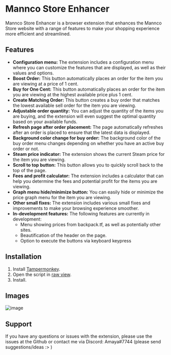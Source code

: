 # Mannco Store Enhancer

Mannco Store Enhancer is a browser extension that enhances the Mannco Store website with a range of features to make your shopping experience more efficient and streamlined.

## Features

- **Configuration menu:** The extension includes a configuration menu where you can customize the features that are displayed, as well as their values and options.
- **Boost Order:** This button automatically places an order for the item you are viewing at a price of 1 cent.
- **Buy for One Cent:** This button automatically places an order for the item you are viewing at the highest available price plus 1 cent.
- **Create Matching Order:** This button creates a buy order that matches the lowest available sell order for the item you are viewing.
- **Adjustable order quantity:** You can adjust the quantity of the items you are buying, and the extension will even suggest the optimal quantity based on your available funds.
- **Refresh page after order placement:** The page automatically refreshes after an order is placed to ensure that the latest data is displayed.
- **Background color change for buy order:** The background color of the buy order menu changes depending on whether you have an active buy order or not.
- **Steam price indicator:** The extension shows the current Steam price for the item you are viewing.
- **Scroll to top button:** This button allows you to quickly scroll back to the top of the page.
- **Fees and profit calculator:** The extension includes a calculator that can help you determine the fees and potential profit for the items you are viewing.
- **Graph menu hide/minimize button:** You can easily hide or minimize the price graph menu for the item you are viewing.
- **Other small fixes:** The extension includes various small fixes and improvements to make your browsing experience smoother.
- **In-development features:** The following features are currently in development:
   - Menu showing prices from backpack.tf, as well as potentially other sites.
   - Beautification of the header on the page.
   - Option to execute the buttons via keyboard keypress

## Installation

1. Install [Tampermonkey](https://www.tampermonkey.net/).
2. Open the script in [raw view](https://github.com/LucasHenriqueDiniz/Mannco.Store-Item_Page_Enhancer/raw/main/Mannco.Store-Item_Page_Enhancer.user.js).
3. Install.

## Images
![image](https://user-images.githubusercontent.com/63087780/226518455-d0106a00-3209-4b24-9d64-f146d5eebebb.png)


## Support

If you have any questions or issues with the extension, please use the issues at the Github or contact me via Discord: Amaya#7744 (please send suggestions/ideas :> )
